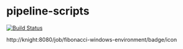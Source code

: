 # pipeline-scripts
[![Build Status](http://knight:8080/job/fibonacci-windows-environment/badge/icon)](http://knight:8080/job/fibonacci-windows-environment/)


http://knight:8080/job/fibonacci-windows-environment/badge/icon
